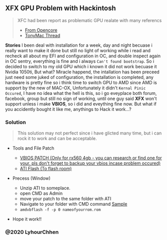 ## XFX GPU Problem with Hackintosh

> XFC had been report as problematic GPU realate with many referencs
> - [From Opencore](https://dortania.github.io/GPU-Buyers-Guide/modern-gpus/amd-gpu.html#polaris-10-and-20-series)
> - [TonyMac Thread](https://www.tonymacx86.com/threads/no-fix-xfx-rx560-4gb-cannot-work.225772/)


**Stories** I been deal with installation for a week, day and night becuase i really want to make it done but still no light of working while i read and recheck all about my EFI and configuration in OC, and double inspect again in OC sentry, everything is fine and i always `Can't found bootstrap`. So i decided to switch to my old GPU which i known it did not work becuase it Nvidia 1050ti, But what? Miracle happend, the intallation has been preceed just need some juked of configuration, the installation is completed, any hardware is pretty fine so i think time to switch GPU to AMD since AMD is support by the new of MAC-OX, Unfortunately it didn't `Kernal Pinic Occured`, I have no idea what the hell is this, so i go eveyplace both forum, facebook, group but still no sign of working, until one guy said **XFX** won't support unless i make **VBIOS**, so i did and eveything fine now.
But what if you accidently bought it like me, anythings to Hack it work...?

### Solution
>  This solution may not perfect since i have glicted many time, but i can rock it to work and can be acceptable. 

- Tools and File Patch
	- [VBIOS PATCH (Only for rx560 4gb - you can research or find one for your. pls don't forget to backup your vbios incase problem occured)](https://www.techpowerup.com/vgabios/192320/sapphire-rx560-4096-170419)
	- [ATI Flash (To flash room)](https://www.techpowerup.com/download/ati-atiflash/)

- Precess (Window)
	- Unzip ATI to someplace.
	- open CMD as Admin 
	- move your patch to the same folder with ATI
	- Navigate to your folder with CMD command [Sample](https://www.youtube.com/watch?v=RPODNcIq5z4)
	- `amdvbflash -f -p 0 nameofyourrom.rom`
- Hope it work!!


### @2020 LyhourChhen


